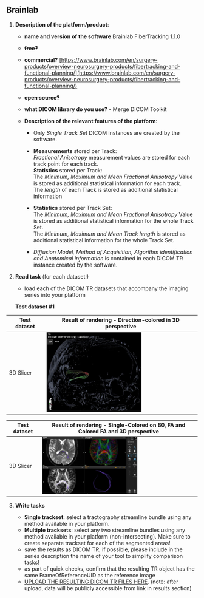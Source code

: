 ## Brainlab

1. **Description of the platform/product**:

   * **name and version of the software** Brainlab FiberTracking 1.1.0
   * ~~**free?**~~
   * **commercial?** [https://www.brainlab.com/en/surgery-products/overview-neurosurgery-products/fibertracking-and-functional-planning/](https://www.brainlab.com/en/surgery-products/overview-neurosurgery-products/fibertracking-and-functional-planning/)
   * ~~**open source?**~~ 
   * **what DICOM library do you use?** - Merge DICOM Toolkit

   * **Description of the relevant features of the platform**:

     * Only _Single Track Set_ DICOM instances are created by the software.
     * **Measurements** stored per Track:  
       _Fractional Anisotropy_ measurement values are stored for each track point for each track.  
       **Statistics** stored per Track:  
       The _Minimum, Maximum and Mean Fractional Anisotropy_ Value is stored as additional statistical information for each track.  
       The _length_ of each Track is stored as additional statistical information

     * **Statistics** stored per Track Set:  
       The _Minimum, Maximum and Mean Fractional Anisotropy_ Value is stored as additional statistical information for the whole Track Set.  
       The _Minimum, Maximum and Mean Track length_ is stored as additional statistical information for the whole Track Set.

     * _Diffusion Model, Method of Acquisition, Algorithm identification and Anatomical information_ is contained in each DICOM TR instance created by the software.

2. **Read task** \(for each dataset!\)

   * load each of the DICOM TR datasets that accompany the imaging series into your platform
   
   
   **Test dataset #1**

| Test dataset | Result of rendering - Direction-colored in 3D perspective|
| -- | -- |
| 3D Slicer | <img src="./brainlab/slicer-dataset1-directioncolored.png" width=250> |

| Test dataset | Result of rendering - Single-Colored on B0, FA and Colored FA and 3D perspective|
| -- | -- |
| 3D Slicer | <img src="./brainlab/slicer-dataset1.png" width=250> |


3. **Write tasks**

   * **Single trackset**: select a tractography streamline bundle using any method available in your platform.
   * **Multiple tracksets**: select any two streamline bundles using any method available in your platform \(non-intersecting\). Make sure to create separate trackset for each of the segmented areas!
   * save the results as DICOM TR; if possible, please include in the series description the name of your tool to simplify comparison tasks!
   * as part of quick checks, confirm that the resulting TR object has the same FrameOfReferenceUID as the reference image
   * [UPLOAD THE RESULTING DICOM TR FILES HERE](https://www.dropbox.com/request/XvwJrx22BxMxx6EcIZr3). \(note: after upload, data will be publicly accessible from link in results section\)



